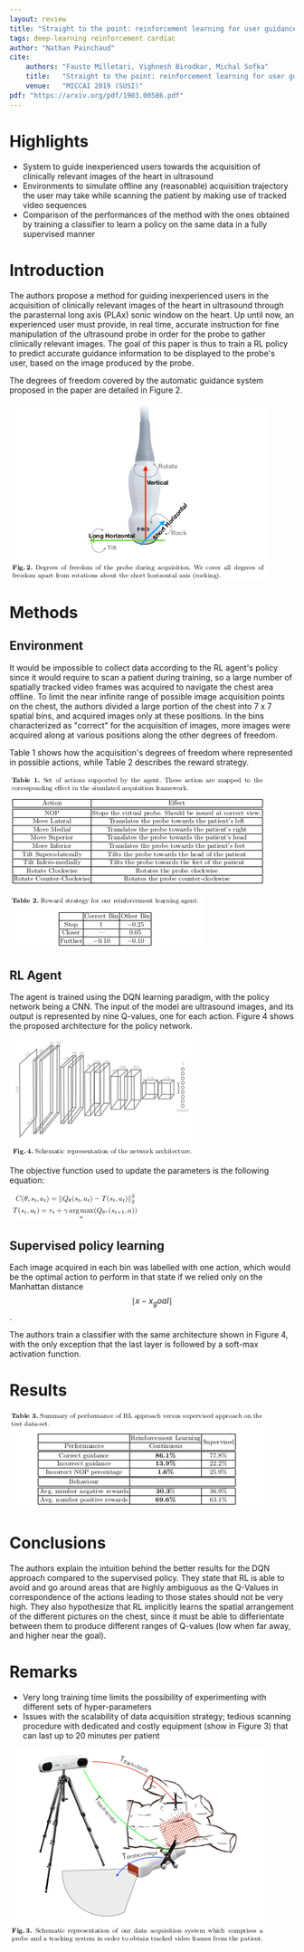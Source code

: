 ```yaml
---
layout: review
title: "Straight to the point: reinforcement learning for user guidance in ultrasound"
tags: deep-learning reinforcement cardiac
author: "Nathan Painchaud"
cite:
    authors: "Fausto Milletari, Vighnesh Birodkar, Michal Sofka"
    title:   "Straight to the point: reinforcement learning for user guidance in ultrasound"
    venue:   "MICCAI 2019 (SUSI)"
pdf: "https://arxiv.org/pdf/1903.00586.pdf"
---
```



# Highlights
- System to guide inexperienced users towards the acquisition of clinically relevant images of the heart in ultrasound
- Environments to simulate offline any (reasonable) acquisition trajectory the user may take while scanning the patient
  by making use of tracked video sequences
- Comparison of the performances of the method with the ones obtained by training a classifier to learn a policy on the
  same data in a fully supervised manner


# Introduction
The authors propose a method for guiding inexperienced users in the acquisition of clinically relevant images of the
heart in ultrasound through the parasternal long axis (PLAx) sonic window on the heart. Up until now, an experienced
user must provide, in real time, accurate instruction for fine manipulation of the ultrasound probe in order for the
probe to gather clinically relevant images. The goal of this paper is thus to train a RL policy to predict accurate
guidance information to be displayed to the probe's user, based on the image produced by the probe.

The degrees of freedom covered by the automatic guidance system proposed in the paper are detailed in Figure 2.

![](/article/images/StraightToThePoint/figure2.png)


# Methods

## Environment
It would be impossible to collect data according to the RL agent's policy since it would require to scan a patient
during training, so a large number of spatially tracked video frames was acquired to navigate the chest area offline.
To limit the near infinite range of possible image acquisition points on the chest, the authors divided a large portion
of the chest into 7 x 7 spatial bins, and acquired images only at these positions. In the bins characterized as
"correct" for the acquisition of images, more images were acquired along at various positions along the other degrees
of freedom.

Table 1 shows how the acquisition's degrees of freedom where represented in possible actions, while Table 2 describes
the reward strategy.

![](/article/images/StraightToThePoint/table1.png)

![](/article/images/StraightToThePoint/table2.png)

## RL Agent
The agent is trained using the DQN learning paradigm, with the policy network being a CNN. The input of the model are
ultrasound images, and its output is represented by nine Q-values, one for each action. Figure 4 shows the proposed
architecture for the policy network.

![](/article/images/StraightToThePoint/figure4.png)

The objective function used to update the parameters is the following equation:

![](/article/images/StraightToThePoint/equation1.png)

## Supervised policy learning
Each image acquired in each bin was labelled with one action, which would be the optimal action to perform in that
state if we relied only on the Manhattan distance $$\mid x - x_goal \mid$$.

The authors train a classifier with the same architecture shown in Figure 4, with the only exception that the last
layer is followed by a soft-max activation function.


# Results

![](/article/images/StraightToThePoint/table3.png)


# Conclusions
The authors explain the intuition behind the better results for the DQN approach compared to the supervised policy.
They state that RL is able to avoid and go around areas that are highly ambiguous as the Q-Values in correspondence of
the actions leading to those states should not be very high. They also hypothesize that RL implicitly learns the
spatial arrangement of the different pictures on the chest, since it must be able to differientate between them to
produce different ranges of Q-values (low when far away, and higher near the goal).


# Remarks
- Very long training time limits the possibility of experimenting with different sets of hyper-parameters
- Issues with the scalability of data acquisition strategy; tedious scanning procedure with dedicated and costly
  equipment (show in Figure 3) that can last up to 20 minutes per patient

![](/article/images/StraightToThePoint/figure3.png)

